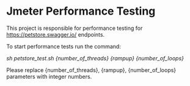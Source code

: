 # Jmeter Performance Testing

This project is responsible for performance testing for https://petstore.swagger.io/ endpoints.

To start performance tests run the command: 

*sh petstore_test.sh {number_of_threads} {rampup} {number_of_loops}*

Please replace {number_of_threads}, {rampup}, {number_of_loops} parameters with integer numbers.
